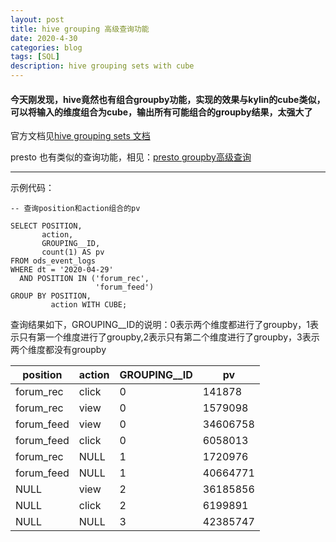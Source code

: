 ```yaml
---
layout: post
title: hive grouping 高级查询功能
date: 2020-4-30
categories: blog
tags: [SQL]
description: hive grouping sets with cube
---
```


#### 今天刚发现，hive竟然也有组合groupby功能，实现的效果与kylin的cube类似，可以将输入的维度组合为cube，输出所有可能组合的groupby结果，太强大了

官方文档见[hive grouping sets 文档](https://cwiki.apache.org/confluence/display/Hive/Enhanced+Aggregation%2C+Cube%2C+Grouping+and+Rollup#EnhancedAggregation,Cube,GroupingandRollup-GROUPINGSETSclause)

presto 也有类似的查询功能，相见：[presto groupby高级查询](https://prestosql.io/docs/current/sql/select.html#group-by-clause)

---

示例代码：

```
-- 查询position和action组合的pv

SELECT POSITION,
       action,
       GROUPING__ID,
       count(1) AS pv
FROM ods_event_logs
WHERE dt = '2020-04-29'
  AND POSITION IN ('forum_rec',
                   'forum_feed')
GROUP BY POSITION,
         action WITH CUBE;
```

查询结果如下，GROUPING__ID的说明：0表示两个维度都进行了groupby，1表示只有第一个维度进行了groupby,2表示只有第二个维度进行了groupby，3表示两个维度都没有groupby

position|action|GROUPING__ID|pv
---|---|---|---
forum_rec|click|0|141878
forum_rec|view|0|1579098
forum_feed|view|0|34606758
forum_feed|click|0|6058013
forum_rec|NULL|1|1720976
forum_feed|NULL|1|40664771
NULL|view|2|36185856
NULL|click|2|6199891
NULL|NULL|3|42385747